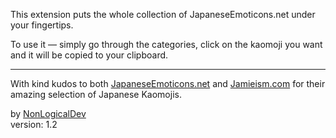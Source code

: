 <section>

This extension puts the whole collection of JapaneseEmoticons.net under your fingertips.

To use it — simply go through the categories, click on the kaomoji you want and it will be
copied to your clipboard.

</section>

- - - - - - - - -

<section>

With kind kudos to both [JapaneseEmoticons.net](http://www.japaneseemoticons.net) and
[Jamieism.com](http://www.jamieism.com/) for their amazing selection of Japanese Kaomojis.

</section>

<footer>

by [NonLogicalDev](https://github.com/NonLogicalDev) <br /> 
version: 1.2

</footer>
